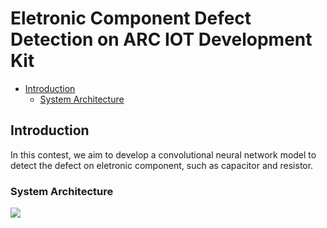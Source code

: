 # Eletronic Component Defect Detection on ARC IOT Development Kit
* [Introduction](#introduction)
  * [System Architecture](#system-architecture)

## Introduction
In this contest, we aim to develop a convolutional neural network model to detect the defect on eletronic component, such 
as capacitor and resistor.
### System Architecture
![](https://imgur.com/VJ883mq)

